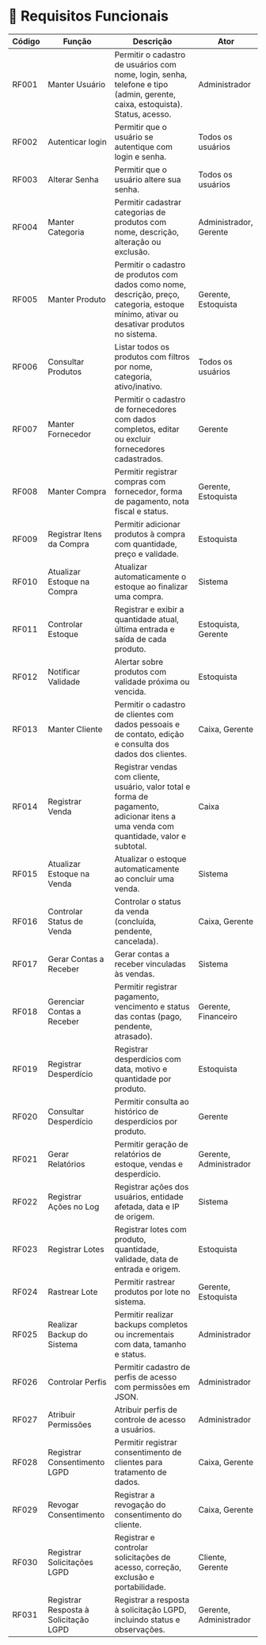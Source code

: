 # 📌 Requisitos Funcionais

| Código | Função                                | Descrição                                                                                                                                                     | Ator                                |
|--------|---------------------------------------|---------------------------------------------------------------------------------------------------------------------------------------------------------------|-------------------------------------|
| RF001  | Manter Usuário                        | Permitir o cadastro de usuários com nome, login, senha, telefone e tipo (admin, gerente, caixa, estoquista). Status, acesso.                                   | Administrador                       |
| RF002  | Autenticar login                      | Permitir que o usuário se autentique com login e senha.                                                                                                        | Todos os usuários                   |
| RF003  | Alterar Senha                         | Permitir que o usuário altere sua senha.                                                                                                                       | Todos os usuários                   |
| RF004  | Manter Categoria                      | Permitir cadastrar categorias de produtos com nome, descrição, alteração ou exclusão.                                                                          | Administrador, Gerente              |
| RF005  | Manter Produto                        | Permitir o cadastro de produtos com dados como nome, descrição, preço, categoria, estoque mínimo, ativar ou desativar produtos no sistema.                     | Gerente, Estoquista                  |
| RF006  | Consultar Produtos                    | Listar todos os produtos com filtros por nome, categoria, ativo/inativo.                                                                                       | Todos os usuários                   |
| RF007  | Manter Fornecedor                     | Permitir o cadastro de fornecedores com dados completos, editar ou excluir fornecedores cadastrados.                                                           | Gerente                             |
| RF008  | Manter Compra                         | Permitir registrar compras com fornecedor, forma de pagamento, nota fiscal e status.                                                                           | Gerente, Estoquista                  |
| RF009  | Registrar Itens da Compra             | Permitir adicionar produtos à compra com quantidade, preço e validade.                                                                                         | Estoquista                          |
| RF010  | Atualizar Estoque na Compra           | Atualizar automaticamente o estoque ao finalizar uma compra.                                                                                                   | Sistema                             |
| RF011  | Controlar Estoque                     | Registrar e exibir a quantidade atual, última entrada e saída de cada produto.                                                                                 | Estoquista, Gerente                  |
| RF012  | Notificar Validade                    | Alertar sobre produtos com validade próxima ou vencida.                                                                                                        | Estoquista                          |
| RF013  | Manter Cliente                        | Permitir o cadastro de clientes com dados pessoais e de contato, edição e consulta dos dados dos clientes.                                                     | Caixa, Gerente                      |
| RF014  | Registrar Venda                       | Registrar vendas com cliente, usuário, valor total e forma de pagamento, adicionar itens a uma venda com quantidade, valor e subtotal.                         | Caixa                               |
| RF015  | Atualizar Estoque na Venda            | Atualizar o estoque automaticamente ao concluir uma venda.                                                                                                     | Sistema                             |
| RF016  | Controlar Status de Venda             | Controlar o status da venda (concluída, pendente, cancelada).                                                                                                  | Caixa, Gerente                      |
| RF017  | Gerar Contas a Receber                | Gerar contas a receber vinculadas às vendas.                                                                                                                   | Sistema                             |
| RF018  | Gerenciar Contas a Receber            | Permitir registrar pagamento, vencimento e status das contas (pago, pendente, atrasado).                                                                       | Gerente, Financeiro                 |
| RF019  | Registrar Desperdício                 | Registrar desperdícios com data, motivo e quantidade por produto.                                                                                              | Estoquista                          |
| RF020  | Consultar Desperdício                 | Permitir consulta ao histórico de desperdícios por produto.                                                                                                    | Gerente                             |
| RF021  | Gerar Relatórios                      | Permitir geração de relatórios de estoque, vendas e desperdício.                                                                                               | Gerente, Administrador              |
| RF022  | Registrar Ações no Log                | Registrar ações dos usuários, entidade afetada, data e IP de origem.                                                                                           | Sistema                             |
| RF023  | Registrar Lotes                       | Registrar lotes com produto, quantidade, validade, data de entrada e origem.                                                                                   | Estoquista                          |
| RF024  | Rastrear Lote                         | Permitir rastrear produtos por lote no sistema.                                                                                                                | Gerente, Estoquista                  |
| RF025  | Realizar Backup do Sistema            | Permitir realizar backups completos ou incrementais com data, tamanho e status.                                                                                | Administrador                       |
| RF026  | Controlar Perfis                      | Permitir cadastro de perfis de acesso com permissões em JSON.                                                                                                  | Administrador                       |
| RF027  | Atribuir Permissões                   | Atribuir perfis de controle de acesso a usuários.                                                                                                              | Administrador                       |
| RF028  | Registrar Consentimento LGPD          | Permitir registrar consentimento de clientes para tratamento de dados.                                                                                         | Caixa, Gerente                      |
| RF029  | Revogar Consentimento                 | Registrar a revogação do consentimento do cliente.                                                                                                             | Caixa, Gerente                      |
| RF030  | Registrar Solicitações LGPD           | Registrar e controlar solicitações de acesso, correção, exclusão e portabilidade.                                                                              | Cliente, Gerente                    |
| RF031  | Registrar Resposta à Solicitação LGPD | Registrar a resposta à solicitação LGPD, incluindo status e observações.                                                                                       | Gerente, Administrador              |
